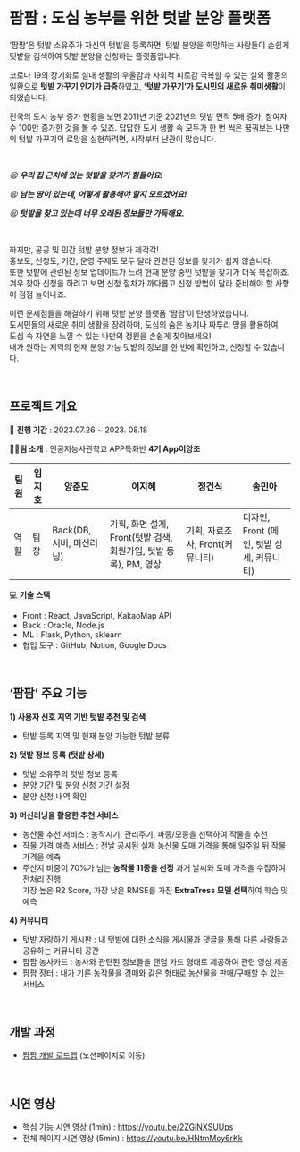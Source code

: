 # 팜팜 : 도심 농부를 위한 텃밭 분양 플랫폼


‘팜팜’은 텃밭 소유주가 자신의 텃밭을 등록하면, 텃밭 분양을 희망하는 사람들이 손쉽게 텃밭을 검색하여 텃밭 분양을 신청하는 플랫폼입니다. 

코로나 19의 장기화로 실내 생활의 우울감과 사회적 피로감 극복할 수 있는 실외 활동의 일환으로 **텃밭 가꾸기 인기가 급증**하였고, **‘텃밭 가꾸기’가 도시민의 새로운 취미생활**이 되었습니다. 

전국의 도시 농부 증가 현황을 보면 2011년 기준 2021년의 텃밭 면적 5배 증가, 참여자 수 100만 증가한 것을 볼 수 있죠. 
답답한 도시 생활 속 모두가 한 번 씩은 꿈꿔보는 나만의 텃밭 가꾸기의 로망을 실현하려면, 시작부터 난관이 많습니다. 

</br>

*😫 **우리 집 근처에 있는 텃밭을 찾기가 힘들어요!*** 

*😫 **남는 땅이 있는데, 어떻게 활용해야 할지 모르겠어요!***

*😫 **텃밭을 찾고 있는데 너무 오래된 정보들만 가득해요.***

</br>

하지만, 공공 및 민간 텃밭 분양 정보가 제각각! </br>
홍보도, 신청도, 기간, 운영 주제도 모두 달라 관련된 정보를 찾기가 쉽지 않습니다. </br>
또한 텃밭에 관련된 정보 업데이트가 느려 현재 분양 중인 텃밭을 찾기가 더욱 복잡하죠.</br>
겨우 찾아 신청을 하려고 보면 신청 절차가 까다롭고 신청 방법이 달라 준비해야 할 사항이 점점 늘어나죠.</br>

이런 문제점들을 해결하기 위해 텃밭 분양 플랫폼 ‘팜팜’이 탄생하였습니다.</br>
도시민들의 새로운 취미 생활을 장려하며, 도심의 숨은 농지나 짜투리 땅을 활용하여 </br>
도심 속 자연을 느낄 수 있는 나만의 정원을 손쉽게 찾아보세요! </br>
내가 원하는 지역의 현재 분양 가능 텃밭의 정보를 한 번에 확인하고, 신청할 수 있습니다. </br>

</br>

## 프로젝트 개요

📆 **진행 기간** : 2023.07.26 ~ 2023. 08.18

🙋‍♀️**팀 소개** : 인공지능사관학교 APP특화반 **4기 App이앙조**


| 팀원 | 임지호 | 양춘모 | 이지혜 | 정건식 | 송민아 |
| --- | --- | --- | --- | --- | --- |
| 역할 | 팀장 | Back(DB, 서버, 머신러닝) | 기획, 화면 설계, Front(텃밭 검색, 회원가입, 텃밭 등록), PM, 영상 | 기획, 자료조사, Front(커뮤니티) | 디자인, Front (메인, 텃밭 상세, 커뮤니티) |


💻 **기술 스택**

- Front : React, JavaScript, KakaoMap API
- Back : Oracle, Node.js
- ML : Flask, Python, sklearn
- 협업 도구 : GitHub, Notion, Google Docs


</br>

## ‘팜팜’ 주요 기능


**1) 사용자 선호 지역 기반 텃밭 추천 및 검색**

- 텃밭 등록 지역 및 현재 분양 가능한 텃밭 분류

**2) 텃밭 정보 등록 (텃밭 상세)**

- 텃밭 소유주의 텃밭 정보 등록
- 분양 기간 및 분양 신청 기간 설정 
- 분양 신청 내역 확인

**3) 머신러닝을 활용한 추천 서비스**</br>
- 농산물 추천 서비스 : 농작시기, 관리주기, 파종/모종을 선택하여 작물을 추천
- 작물 가격 예측 서비스 : 전날 공시된 실제 농산물 도매 가격을 통해 일주일 뒤 작물 가격을 예측</br>
- 주산지 비중이 70%가 넘는 **농작물 11종을 선정** 과거 날씨와 도매 가격을 수집하여 전처리 진행</br>
가장 높은 R2 Score, 가장 낮은 RMSE를 가진 **ExtraTress 모델 선택**하여 학습 및 예측
    
    
**4) 커뮤니티**
- 텃밭 자랑하기 게시판 : 내 텃밭에 대한 소식을 게시물과 댓글을 통해 다른 사람들과 공유하는 커뮤니티 공간
- 팜팜 농사카드 : 농사와 관련된 정보들을 랜덤 카드 형태로 제공하여 관련 영상 제공
- 팜팜 장터 : 내가 기른 농작물을 경매와 같은 형태로 농산물을 판매/구매할 수 있는 서비스


</br>

## 개발 과정

- [팜팜 개발 로드맵](https://www.notion.so/c67ff45648774e43b44d4e93acf9b01f?pvs=21) (노션페이지로 이동)

</br>

## 시연 영상

- 핵심 기능 시연 영상 (1min) : https://youtu.be/2ZGiNXSUUps
- 전체 페이지 시연 영상 (5min) : https://youtu.be/HNtmMcy6rKk
